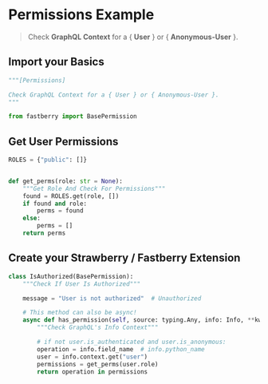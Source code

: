 # **Permissions** Example

> Check **GraphQL Context** for a { **User** } or { **Anonymous-User** }.

## **Import** your Basics

```python
"""[Permissions]

Check GraphQL Context for a { User } or { Anonymous-User }.
"""

from fastberry import BasePermission

```

## Get User **Permissions**

```python
ROLES = {"public": []}


def get_perms(role: str = None):
    """Get Role And Check For Permissions"""
    found = ROLES.get(role, [])
    if found and role:
        perms = found
    else:
        perms = []
    return perms

```

## Create your Strawberry / Fastberry **Extension**

```python
class IsAuthorized(BasePermission):
    """Check If User Is Authorized"""

    message = "User is not authorized"  # Unauthorized

    # This method can also be async!
    async def has_permission(self, source: typing.Any, info: Info, **kwargs) -> bool:
        """Check GraphQL's Info Context"""

        # if not user.is_authenticated and user.is_anonymous:
        operation = info.field_name  # info.python_name
        user = info.context.get("user")
        permissions = get_perms(user.role)
        return operation in permissions
```
